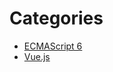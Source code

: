 # Categories

* [ECMAScript 6](https://github.com/robinslee/My-learning-notes/blob/master/ES6.md)
* [Vue.js](https://github.com/robinslee/My-learning-notes/blob/master/Vue.js.md)
